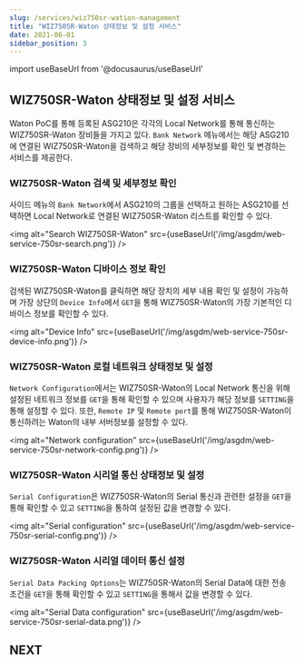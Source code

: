 ```yaml
---
slug: /services/wiz750sr-wation-management
title: "WIZ750SR-Waton 상태정보 및 설정 서비스"
date: 2021-06-01
sidebar_position: 3
---
```


import useBaseUrl from '@docusaurus/useBaseUrl'

## WIZ750SR-Waton 상태정보 및 설정 서비스
Waton PoC를 통해 등록된 ASG210은 각각의 Local Network를 통해 통신하는 WIZ750SR-Waton 장비들을 가지고 있다. `Bank Network` 메뉴에서는 해당 ASG210에 연결된 WIZ750SR-Waton을 검색하고 해당 장비의 세부정보를 확인 및 변경하는 서비스를 제공한다.

### WIZ750SR-Waton 검색 및 세부정보 확인
사이드 메뉴의 ```Bank Network```에서 ASG210의 그룹을 선택하고 원하는 ASG210를 선택하면 Local Network로 연결된 WIZ750SR-Waton 리스트를 확인할 수 있다.

<img alt="Search WIZ750SR-Waton" src={useBaseUrl('/img/asgdm/web-service-750sr-search.png')} />

### WIZ750SR-Waton 디바이스 정보 확인
검색된 WIZ750SR-Waton를 클릭하면 해당 장치의 세부 내용 확인 및 설정이 가능하며 가장 상단의 `Device Info`에서  `GET`을 통해 WIZ750SR-Waton의 가장 기본적인 디바이스 정보를 확인할 수 있다.

<img alt="Device Info" src={useBaseUrl('/img/asgdm/web-service-750sr-device-info.png')} />

### WIZ750SR-Waton 로컬 네트워크 상태정보 및 설정
`Network Configuration`에서는 WIZ750SR-Waton의 Local Network 통신을 위해 설정된 네트워크 정보를 `GET`을 통해 확인할 수 있으며 사용자가 해당 정보를 `SETTING`을 통해 설정할 수 있다. 또한, `Remote IP`  및 `Remote port`를 통해 WIZ750SR-Waton이 통신하려는 Waton의 내부 서버정보를 설정할 수 있다.

<img alt="Network configuration" src={useBaseUrl('/img/asgdm/web-service-750sr-network-config.png')} />

### WIZ750SR-Waton 시리얼 통신 상태정보 및 설정
`Serial Configuration`은 WIZ750SR-Waton의 Serial 통신과 관련한 설정을 `GET`을 통해 확인할 수 있고 `SETTING`을 통하여 설정된 값을 변경할 수 있다.

<img alt="Serial configuration" src={useBaseUrl('/img/asgdm/web-service-750sr-serial-config.png')} />

### WIZ750SR-Waton 시리얼 데이터 통신 설정
`Serial Data Packing Options`는 WIZ750SR-Waton의 Serial Data에 대한 전송 조건을 `GET`을 통해 확인할 수 있고 `SETTING`을 통해서 값을 변경할 수 있다.

<img alt="Serial Data configuration" src={useBaseUrl('/img/asgdm/web-service-750sr-serial-data.png')} />


## NEXT
 
